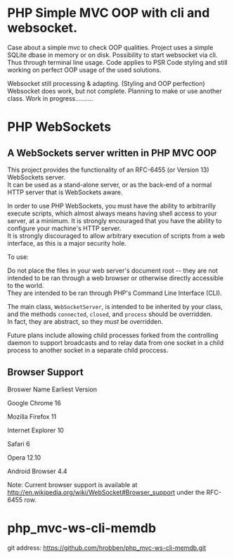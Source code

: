 PHP Simple MVC OOP with cli and websocket.
=========================================

Case about a simple mvc to check OOP qualities. Project uses a simple SQLite dbase in memory or on disk.
Possibility to start websocket via cli. Thus through terminal line usage.
Code applies to PSR Code styling and still working on perfect OOP usage of the used solutions.

Websocket still processing & adapting. (Styling and OOP perfection)
Websocket does work, but not complete. Planning to make or use another class.
Work in progress..........

PHP WebSockets
==============

A WebSockets server written in PHP MVC OOP
------------------------------------------

This project provides the functionality of an RFC-6455 (or Version 13) WebSockets server.  
It can be used as a stand-alone server, or as the back-end of a normal HTTP server that is WebSockets aware.

In order to use PHP WebSockets, you must have the ability to arbitrarilly execute scripts, which almost always means having shell access to your server, at a minimum. 
It is strongly encouraged that you have the ability to configure your machine's HTTP server.  
It is strongly discouraged to allow arbitrary execution of scripts from a web interface, as this is a major security hole.

To use:

Do not place the files in your web server's document root -- they are not intended to be ran through a web browser or otherwise directly accessible to the world.  
They are intended to be ran through PHP's Command Line Interface (CLI).

The main class, `WebSocketServer`, is intended to be inherited by your class, and the methods `connected`, `closed`, and `process` should be overridden.  
In fact, they are abstract, so they _must_ be overridden.

Future plans include allowing child processes forked from the controlling daemon to support broadcasts and to relay data from one socket in a child process
 to another socket in a separate child proccess.

Browser Support
---------------

Broswer Name        Earliest Version

Google Chrome       16

Mozilla Firefox     11

Internet Explorer   10

Safari              6

Opera               12.10

Android Browser     4.4

Note: Current browser support is available at http://en.wikipedia.org/wiki/WebSocket#Browser_support under the RFC-6455 row.

# php_mvc-ws-cli-memdb
git address: https://github.com/hrobben/php_mvc-ws-cli-memdb.git
